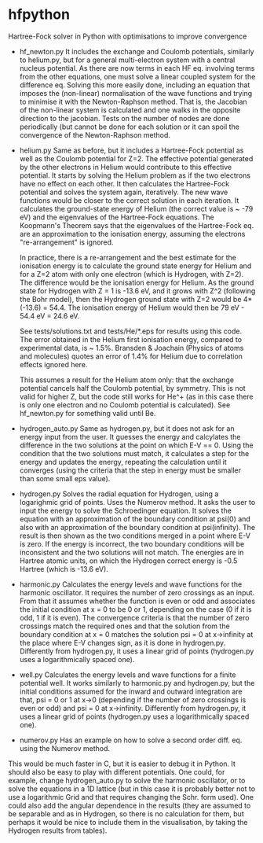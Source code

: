 # hfpython
Hartree-Fock solver in Python with optimisations to improve convergence

  * hf_newton.py
    It includes the exchange and Coulomb potentials, similarly to helium.py, but for a general multi-electron system with a central nucleus potential.
    As there are now terms in each HF eq. involving terms from the other equations, one must solve a linear coupled system for the difference eq.
    Solving this more easily done, including an equation that imposes the (non-linear) normalisation of the wave functions and trying to minimise it
    with the Newton-Raphson method. That is, the Jacobian of the non-linear system is calculated and one walks in the opposite direction to the jacobian.
    Tests on the number of nodes are done periodically (but cannot be done for each solution or it can spoil the convergence of the Newton-Raphson method.

  * helium.py
    Same as before, but it includes a Hartree-Fock potential as well as the Coulomb potential for Z=2.
    The effective potential generated by the other electrons in Helium would contribute to this effective potential.
    It starts by solving the Helium problem as if the two electrons have no effect on each other.
    It then calculates the Hartree-Fock potential and solves the system again, iteratively.
    The new wave functions would be closer to the correct solution in each iteration.
    It calculates the ground-state energy of Helium (the correct value is ~ -79 eV) and the eigenvalues
    of the Hartree-Fock equations. The Koopmann's Theorem says that the eigenvalues of the Hartree-Fock eq.
    are an approximation to the ionisation energy, assuming the electrons "re-arrangement" is ignored.

    In practice, there is a re-arrangement and the best estimate for the ionisation energy is to calculate the ground state
    energy for Helium and for a Z=2 atom with only one electron (which is Hydrogen, with Z=2). The difference would be
    the ionisation energy for Helium. As the ground state for Hydrogen
    with Z = 1 is -13.6 eV, and it grows with Z^2 (following the Bohr model), then the Hydrogen ground state with Z=2 would
    be 4*(-13.6) = 54.4. The ionisation energy of Helium would then be 79 eV - 54.4 eV = 24.6 eV.

    See tests/solutions.txt and tests/He/*.eps for results using this code. The error obtained in the Helium first ionisation
    energy, compared to experimental data, is ~ 1.5%.
    Bransden & Joachain (Physics of atoms and molecules) quotes an error of 1.4% for Helium due to correlation effects ignored here.

    This assumes a result for the Helium atom only: that the exchange potential cancels half the Coulomb potential, by symmetry.
    This is not valid for higher Z, but the code still works for He^+ (as in this case there is only one electron and no Coulomb potential
    is calculated).
    See hf_newton.py for something valid until Be.

  * hydrogen_auto.py
    Same as hydrogen.py, but it does not ask for an energy input from the user.
    It guesses the energy and calcylates the difference in the two solutions at the point on which E-V == 0.
    Using the condition that the two solutions must match, it calculates a step for the energy and updates the energy,
    repeating the calculation until it converges (using the criteria that the step in energy must be smaller than some small eps value).

  * hydrogen.py
    Solves the radial equation for Hydrogen, using a logarighmic grid of points.
    Uses the Numerov method.
    It asks the user to input the energy to solve the Schroedinger equation.
    It solves the equation with an approximation of the boundary condition at psi(0) and also
    with an approximation of the boundary condition at psi(infinity). The result is then shown as
    the two conditions merged in a point where E-V is zero.
    If the energy is incorrect, the two boundary conditions will be inconsistent and the two
    solutions will not match.
    The energies are in Hartree atomic units, on which the Hydrogen correct energy is -0.5 Hartree
    (which is -13.6 eV).

  * harmonic.py
    Calculates the energy levels and wave functions for the harmonic oscillator.
    It requires the number of zero crossings as an input. From that it assumes whether the function is even or odd and
    associates the initial condition at x = 0 to be 0 or 1, depending on the case (0 if it is odd, 1 if it is even).
    The convergence criteria is that the number of zero crossings match the required ones and that the solution from the boundary
    condition at x = 0 matches the solution psi = 0 at x->infinity at the place where E-V changes sign, as it is done in hydrogen.py.
    Differently from hydrogen.py, it uses a linear grid of points (hydrogen.py uses a logarithmically spaced one).

  * well.py
    Calculates the energy levels and wave functions for a finite potential well.
    It works similarly to harmonic.py and hydrogen.py, but the initial conditions assumed for the inward and outward integration
    are that, psi = 0 or 1 at x->0 (depending if the number of zero crossings is even or odd) and psi = 0 at x->infinity.
    Differently from hydrogen.py, it uses a linear grid of points (hydrogen.py uses a logarithmically spaced one).

  * numerov.py
    Has an example on how to solve a second order diff. eq. using the Numerov method.

This would be much faster in C, but it is easier to debug it in Python. It should also be easy to play with different potentials.
One could, for example, change hydrogen_auto.py to solve the harmonic oscillator, or to solve the equations in a 1D lattice (but in this
case it is probably better not to use a logarithmic Grid and that requires changing the Schr. form used).
One could also add the angular dependence in the results (they are assumed to be separable and as in Hydrogen, so there
is no calculation for them, but perhaps it would be nice to include them in the visualisation, by taking the Hydrogen results from tables).

